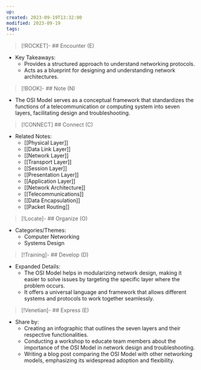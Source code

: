 ```yaml
---
up: 
created: 2023-09-19T13:32:00
modified: 2023-09-19
tags:
---
```

> [!ROCKET]- ## Encounter (E)

- Key Takeaways:
    - Provides a structured approach to understand networking protocols.
    - Acts as a blueprint for designing and understanding network architectures.

> [!BOOK]- ## Note (N)

- The OSI Model serves as a conceptual framework that standardizes the functions of a telecommunication or computing system into seven layers, facilitating design and troubleshooting.

> [!CONNECT] ## Connect (C)

- Related Notes:
    - [[Physical Layer]]
    - [[Data Link Layer]]
    - [[Network Layer]]
    - [[Transport Layer]]
    - [[Session Layer]]
    - [[Presentation Layer]]
    - [[Application Layer]]
    - [[Network Architecture]]
    - [[Telecommunications]]
    - [[Data Encapsulation]]
    - [[Packet Routing]]

> [!Locate]- ## Organize (O)

- Categories/Themes:
    - Computer Networking
    - Systems Design

> [!Training]- ## Develop (D)

- Expanded Details:
    - The OSI Model helps in modularizing network design, making it easier to solve issues by targeting the specific layer where the problem occurs.
    - It offers a universal language and framework that allows different systems and protocols to work together seamlessly.

> [!Venetian]- ## Express (E)

- Share by:
    - Creating an infographic that outlines the seven layers and their respective functionalities.
    - Conducting a workshop to educate team members about the importance of the OSI Model in network design and troubleshooting.
    - Writing a blog post comparing the OSI Model with other networking models, emphasizing its widespread adoption and flexibility.